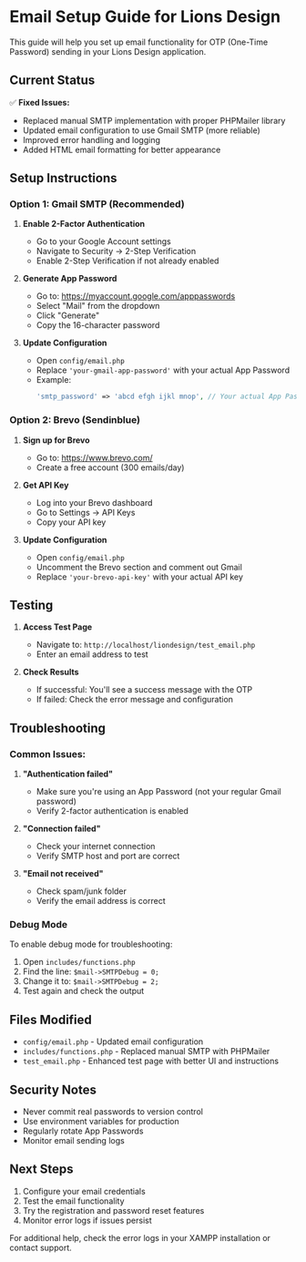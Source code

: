 # Email Setup Guide for Lions Design

This guide will help you set up email functionality for OTP (One-Time Password) sending in your Lions Design application.

## Current Status

✅ **Fixed Issues:**
- Replaced manual SMTP implementation with proper PHPMailer library
- Updated email configuration to use Gmail SMTP (more reliable)
- Improved error handling and logging
- Added HTML email formatting for better appearance

## Setup Instructions

### Option 1: Gmail SMTP (Recommended)

1. **Enable 2-Factor Authentication**
   - Go to your Google Account settings
   - Navigate to Security → 2-Step Verification
   - Enable 2-Step Verification if not already enabled

2. **Generate App Password**
   - Go to: https://myaccount.google.com/apppasswords
   - Select "Mail" from the dropdown
   - Click "Generate"
   - Copy the 16-character password

3. **Update Configuration**
   - Open `config/email.php`
   - Replace `'your-gmail-app-password'` with your actual App Password
   - Example:
     ```php
     'smtp_password' => 'abcd efgh ijkl mnop', // Your actual App Password
     ```

### Option 2: Brevo (Sendinblue)

1. **Sign up for Brevo**
   - Go to: https://www.brevo.com/
   - Create a free account (300 emails/day)

2. **Get API Key**
   - Log into your Brevo dashboard
   - Go to Settings → API Keys
   - Copy your API key

3. **Update Configuration**
   - Open `config/email.php`
   - Uncomment the Brevo section and comment out Gmail
   - Replace `'your-brevo-api-key'` with your actual API key

## Testing

1. **Access Test Page**
   - Navigate to: `http://localhost/liondesign/test_email.php`
   - Enter an email address to test

2. **Check Results**
   - If successful: You'll see a success message with the OTP
   - If failed: Check the error message and configuration

## Troubleshooting

### Common Issues:

1. **"Authentication failed"**
   - Make sure you're using an App Password (not your regular Gmail password)
   - Verify 2-factor authentication is enabled

2. **"Connection failed"**
   - Check your internet connection
   - Verify SMTP host and port are correct

3. **"Email not received"**
   - Check spam/junk folder
   - Verify the email address is correct

### Debug Mode

To enable debug mode for troubleshooting:
1. Open `includes/functions.php`
2. Find the line: `$mail->SMTPDebug = 0;`
3. Change it to: `$mail->SMTPDebug = 2;`
4. Test again and check the output

## Files Modified

- `config/email.php` - Updated email configuration
- `includes/functions.php` - Replaced manual SMTP with PHPMailer
- `test_email.php` - Enhanced test page with better UI and instructions

## Security Notes

- Never commit real passwords to version control
- Use environment variables for production
- Regularly rotate App Passwords
- Monitor email sending logs

## Next Steps

1. Configure your email credentials
2. Test the email functionality
3. Try the registration and password reset features
4. Monitor error logs if issues persist

For additional help, check the error logs in your XAMPP installation or contact support.
